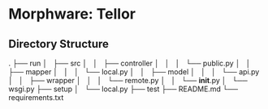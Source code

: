 # Morphware: Tellor

## Directory Structure
.
├── run
│   ├── src
│   │   ├── controller
│   │   │   └── public.py
│   │   ├── mapper
│   │   │   └── local.py
│   │   ├── model
│   │   │   └── api.py
│   │   ├── wrapper
│   │   │   └── remote.py
│   │   └── __init__.py
│   └── wsgi.py
├── setup
│   └── local.py
├── test
├── README.md
└── requirements.txt
